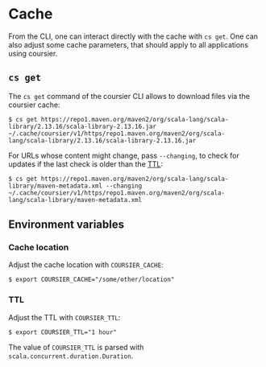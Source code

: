 # Cache

From the CLI, one can interact directly with the cache with `cs get`. One can also
adjust some cache parameters, that should apply to all applications using coursier.

## `cs get`

The `cs get` command of the coursier CLI allows to download files via the coursier cache:
```text
$ cs get https://repo1.maven.org/maven2/org/scala-lang/scala-library/2.13.16/scala-library-2.13.16.jar
~/.cache/coursier/v1/https/repo1.maven.org/maven2/org/scala-lang/scala-library/2.13.16/scala-library-2.13.16.jar
```

For URLs whose content might change, pass `--changing`, to check for updates if the last
check is older than the [TTL](features-cache.md#ttl):
```text
$ cs get https://repo1.maven.org/maven2/org/scala-lang/scala-library/maven-metadata.xml --changing
~/.cache/coursier/v1/https/repo1.maven.org/maven2/org/scala-lang/scala-library/maven-metadata.xml
```

## Environment variables

### Cache location

Adjust the cache location with `COURSIER_CACHE`:
```text
$ export COURSIER_CACHE="/some/other/location"
```

### TTL

Adjust the TTL with `COURSIER_TTL`:
```text
$ export COURSIER_TTL="1 hour"
```

The value of `COURSIER_TTL` is parsed with `scala.concurrent.duration.Duration`.
